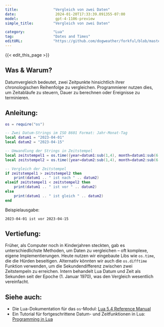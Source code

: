 ```yaml
---
title:                "Vergleich von zwei Daten"
date:                  2024-01-20T17:33:39.091355-07:00
model:                 gpt-4-1106-preview
simple_title:         "Vergleich von zwei Daten"

category:             "Lua"
tag:                  "Dates and Times"
editURL:              "https://github.com/dogweather/forkful/blob/master/content/de/lua/comparing-two-dates.md"
---
```


{{< edit_this_page >}}

## Was & Warum?
Datumvergleich bedeutet, zwei Zeitpunkte hinsichtlich ihrer chronologischen Reihenfolge zu vergleichen. Programmierer nutzen dies, um Zeitabläufe zu steuern, Dauer zu berechnen oder Ereignisse zu terminieren.

## Anleitung:
```Lua
os = require("os")

-- Zwei Datum-Strings im ISO 8601 Format: Jahr-Monat-Tag
local datum1 = "2023-04-01"
local datum2 = "2023-04-15"

-- Umwandlung der Strings in Zeitstempel
local zeitstempel1 = os.time({year=datum1:sub(1,4), month=datum1:sub(6,7), day=datum1:sub(9,10)})
local zeitstempel2 = os.time({year=datum2:sub(1,4), month=datum2:sub(6,7), day=datum2:sub(9,10)})

-- Vergleich der Zeitstempel
if zeitstempel1 > zeitstempel2 then
    print(datum1 .. " ist nach " .. datum2)
elseif zeitstempel1 < zeitstempel2 then
    print(datum1 .. " ist vor " .. datum2)
else
    print(datum1 .. " ist gleich " .. datum2)
end
```
Beispielausgabe:
```
2023-04-01 ist vor 2023-04-15
```

## Vertiefung:
Früher, als Computer noch in Kinderjahren steckten, gab es unterschiedlichste Methoden, um Daten zu vergleichen – oft komplexe, eigene Implementierungen. Heute nutzen wir eingebaute Libs wie `os.time`, die die Hürden beseitigen. Alternativ könnten wir auch die `os.difftime` Funktion verwenden, um die Sekundendifferenz zwischen zwei Zeitstempeln zu erreichen. Intern behandelt Lua Datum und Zeit als Sekunden seit der Epoche (1. Januar 1970), was den Vergleich wesentlich vereinfacht.

## Siehe auch:
- Die Lua-Dokumentation für das `os`-Modul: [Lua 5.4 Reference Manual](https://www.lua.org/manual/5.4/manual.html#6.9)
- Ein Tutorial für fortgeschrittene Datum- und Zeitfunktionen in Lua: [Programming in Lua](https://www.lua.org/pil/22.1.html)
